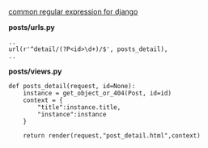 [common regular expression for django](https://github.com/codingforentrepreneurs/Guides/blob/master/all/common_url_regex.md)



**posts/urls.py**

    ..
    url(r'^detail/(?P<id>\d+)/$', posts_detail),
    ..




**posts/views.py**

    def posts_detail(request, id=None):
        instance = get_object_or_404(Post, id=id)
        context = {
            "title":instance.title,
            "instance":instance
        }

        return render(request,"post_detail.html",context)